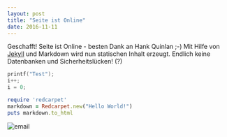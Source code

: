 ```yaml
---
layout: post
title: "Seite ist Online"
date: 2016-11-11
---
```


Geschafft! Seite ist Online - besten Dank an Hank Quinlan ;-) Mit Hilfe von [Jekyll](http://jekyllrb.com) und Markdown wird nun statischen Inhalt erzeugt. Endlich keine Datenbanken und Sicherheitslücken! (?) 


```c
printf("Test");
i++;
i = 0;
```

```ruby
require 'redcarpet'
markdown = Redcarpet.new("Hello World!")
puts markdown.to_html
```


![email](https://github.com/Roni8840/roni8840.github.io/images/icons/mail.svg)

